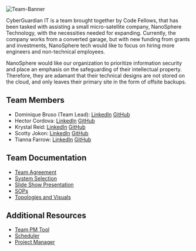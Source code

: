 ![Team-Banner](https://i.pinimg.com/736x/a1/be/eb/a1beeb2b96f9c9566a6d3b85fcab1b4b.jpg)

CyberGuardian IT is a team brought together by Code Fellows, that has been tasked with assisting a small micro-satellite company, NanoSphere Technology, with the necessities needed for expanding. Currently, the company works from a converted garage, but with new funding from grants and investments, NanoSphere tech would like to focus on hiring more engineers and non-technical employees. 

NanoSphere would like our organization to prioritize information security and place an emphasis on the safeguarding of their intellectual property. Therefore, they are adamant that their technical designs are not stored on the cloud, and only leaves their primary site in the form of offsite backups. 

## Team Members
- Dominique Bruso (Team Lead): [LinkedIn](https://www.linkedin.com/in/dominique-bruso-7005b827a/) [GitHub](https://github.com/nbruso) 
- Hector Cordova: [LinkedIn](https://www.linkedin.com/in/hector-a-cordova) [GitHub](https://github.com/Hector2024)
- Krystal Reid: [LinkedIn](https://www.linkedin.com/in/krystalbsreid/) [GitHub](https://github.com/thechaoskrys) 
- Scotty Jokon: [LinkedIn](https://www.linkedin.com/in/scottyjokon/) [GitHub](https://github.com/SteezyLoh)
- Tianna Farrow: [LinkedIn](https://www.linkedin.com/in/tianna-farrow) [GitHub](https://github.com/raqueltianna)


## Team Documentation
- [Team Agreement](https://github.com/cyberguardianit/team-agreement.git)
- [System Selection](https://github.com/cyberguardianit/system-selection.git)
- [Slide Show Presentation](https://github.com/cyberguardianit/Presentation-Materials)
- [SOPs](https://github.com/cyberguardianit/SOPs)
- [Topologies and Visuals](https://github.com/cyberguardianit/Topologies-and-Visuals)

## Additional Resources
- [Team PM Tool](https://app.slack.com/huddle/T039KG69K/C064H6LG0G6)
- [Scheduler](https://calendar.google.com/calendar/u/0/r?cid=57c89e02aceed7d592312026d462e6565d0166ba8ac4cb3014191f6cc9e8ebff@group.calendar.google.com&pli=1)
- [Project Manager](https://github.com/users/raqueltianna/projects/1)
